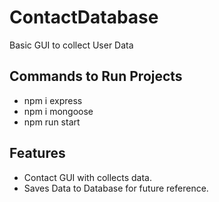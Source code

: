 # ContactDatabase
Basic GUI to collect User Data

## Commands to Run Projects
 - npm i express           
 - npm i mongoose
 - npm run start

## Features
 - Contact GUI with collects data.
 - Saves Data to Database for future reference.
